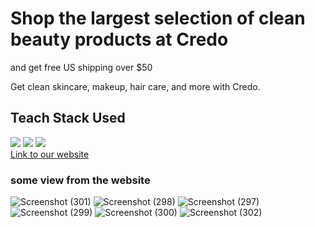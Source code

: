 <h1>Shop the largest selection of clean beauty products at Credo</h1>
<p>and get free US shipping over $50</p>
Get clean skincare, makeup, hair care, and more with Credo.

<h2>Teach Stack Used </h2>
<div style="display:"flex">
  <img src ="https://encrypted-tbn0.gstatic.com/images?q=tbn:ANd9GcThvbo88HYc-IUeX-_ife5j41Vkk53Rwd0XVg&usqp=CAU" />
  <img src="https://encrypted-tbn0.gstatic.com/images?q=tbn:ANd9GcT9EVUnPbUGHsrpV-yWvWgLdoqj2C2k0BMyDw&usqp=CAU"   />                                                        <img src="https://encrypted-tbn0.gstatic.com/images?q=tbn:ANd9GcTvnavu8RYs5AJG7XZWkP5GxxT7-Nk8Cu6Uyg&usqp=CAU"     />                                        
</div>
<a href="https://extraordinary-puppy-6b97c8.netlify.app/">Link to our website </a>

<h3>some view from the website </h3>

![Screenshot (301)](https://user-images.githubusercontent.com/98827173/189518838-d8fcc9bd-4402-4311-bdeb-1daad38bb64e.png)
![Screenshot (298)](https://user-images.githubusercontent.com/98827173/189518857-936d4191-7f12-4d71-bb95-da82345cac58.png)
![Screenshot (297)](https://user-images.githubusercontent.com/98827173/189518881-05f4433f-2a15-4ed3-a481-f42cb44e4bd7.png)
![Screenshot (299)](https://user-images.githubusercontent.com/98827173/189518887-c90c56ed-1023-4e1a-8d65-081f25ee1037.png)
![Screenshot (300)](https://user-images.githubusercontent.com/98827173/189518893-d94c0d6f-1a24-43ca-a22e-fab93469cff3.png)
![Screenshot (302)](https://user-images.githubusercontent.com/98827173/189518950-8d25e88b-79f7-49b8-b71f-16e34f340a09.png)

